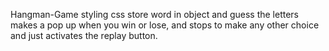  Hangman-Game
 styling css 
 store word in object and guess the letters
 makes a pop up when you win or lose, and stops to make any other choice and just activates the replay button.
